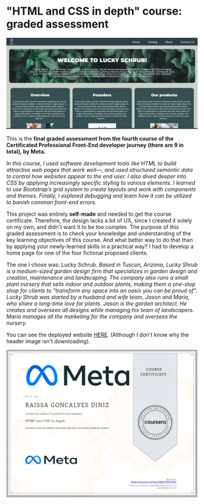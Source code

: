 # "HTML and CSS in depth" course: graded assessment
![preview image](https://github.com/raissagd/Lucky-Schrub-Website/blob/main/preview.png)

This is the **final graded assessment from the fourth course of the Certificated Professional Front-End developer journey (there are 9 in total), by Meta.**

*In this course, I used software development tools like HTML to build attractive web pages that work well—, and used structured semantic data to control how websites appear to the end user. I also dived deeper into CSS by applying increasingly specific styling to various elements. I learned to use Bootstrap’s grid system to create layouts and work with components and themes. Finally, I explored debugging and learn how it can be utilized to banish common front-end errors.*

This project was entirely **self-made** and needed to get the course certificate. Therefore, the design lacks a bit of UX, since I created it solely on my own, and didn't want it to be too complex.
The purpose of this graded assessment is to check your knowledge and understanding of the key learning objectives of this course. And what better way to do that than by applying your newly-learned skills in a practical way? I had to develop a home page for one of the four fictional proposed clients.

The one I chose was: Lucky Schrub.
*Based in Tuscon, Arizona, Lucky Shrub is a medium-sized garden design firm that specializes in garden design and creation, maintenance and landscaping. The company also runs a small plant nursery that sells indoor and outdoor plants, making them a one-stop shop for clients to "transform any space into an oasis you can be proud of".
Lucky Shrub was started by a husband and wife team, Jason and Maria, who share a long-time love for plants. Jason is the garden architect. He creates and oversees all designs while managing his team of landscapers. Maria manages all the marketing for the company and oversees the nursery.*

You can see the deployed website [HERE](https://raissagd.github.io/Lucky-Schrub-Website/). (Although I don't know why the header image isn't downloading).

![Course certificate](https://github.com/raissagd/Lucky-Schrub-Website/blob/main/Certificate.png)
